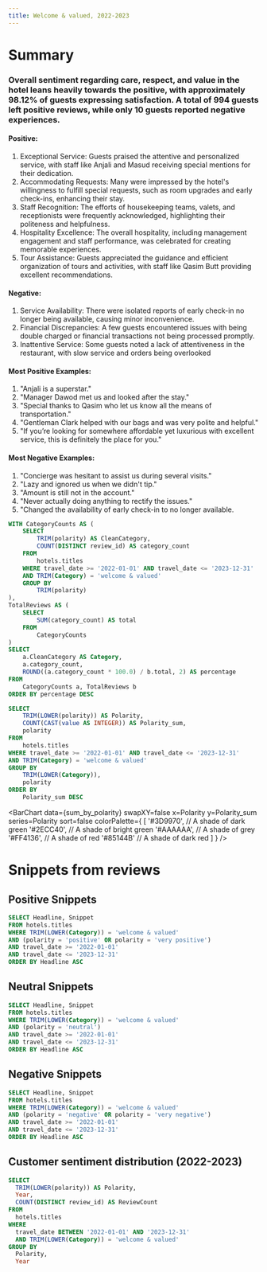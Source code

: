 ```yaml
---
title: Welcome & valued, 2022-2023
---
```


# Summary
### Overall sentiment regarding care, respect, and value in the hotel leans heavily towards the positive, with approximately 98.12% of guests expressing satisfaction. A total of 994 guests left positive reviews, while only 10 guests reported negative experiences.

 

#### Positive:

1. Exceptional Service: Guests praised the attentive and personalized service, with staff like Anjali and
Masud receiving special mentions for their dedication.
2. Accommodating Requests: Many were impressed by the hotel's willingness to fulfill special requests,
such as room upgrades and early check-ins, enhancing their stay.
3. Staff Recognition: The efforts of housekeeping teams, valets, and receptionists were frequently
acknowledged, highlighting their politeness and helpfulness.
4. Hospitality Excellence: The overall hospitality, including management engagement and staff
performance, was celebrated for creating memorable experiences.
5. Tour Assistance: Guests appreciated the guidance and efficient organization of tours and activities,
with staff like Qasim Butt providing excellent recommendations.
 

#### Negative:

1. Service Availability: There were isolated reports of early check-in no longer being available, causing
minor inconvenience.
2. Financial Discrepancies: A few guests encountered issues with being double charged or financial
transactions not being processed promptly.
3. Inattentive Service: Some guests noted a lack of attentiveness in the restaurant, with slow service and
orders being overlooked

#### Most Positive Examples:

1. "Anjali is a superstar."
2. "Manager Dawod met us and looked after the stay."
3. "Special thanks to Qasim who let us know all the means of transportation."
4. "Gentleman Clark helped with our bags and was very polite and helpful."
5. "If you’re looking for somewhere affordable yet luxurious with excellent service, this is definitely the
place for you."

 

#### Most Negative Examples:

1. "Concierge was hesitant to assist us during several visits."
2. "Lazy and ignored us when we didn't tip."
3. "Amount is still not in the account."
4. "Never actually doing anything to rectify the issues."
5. "Changed the availability of early check-in to no longer available.


```sql polarity_proportions
WITH CategoryCounts AS (
    SELECT
        TRIM(polarity) AS CleanCategory,
        COUNT(DISTINCT review_id) AS category_count
    FROM
        hotels.titles
    WHERE travel_date >= '2022-01-01' AND travel_date <= '2023-12-31'
    AND TRIM(Category) = 'welcome & valued'
    GROUP BY
        TRIM(polarity)
),
TotalReviews AS (
    SELECT
        SUM(category_count) AS total
    FROM
        CategoryCounts
)
SELECT
    a.CleanCategory AS Category,
    a.category_count,
    ROUND((a.category_count * 100.0) / b.total, 2) AS percentage
FROM
    CategoryCounts a, TotalReviews b
ORDER BY percentage DESC
```

```sql sum_by_polarity
SELECT
    TRIM(LOWER(polarity)) AS Polarity,
    COUNT(CAST(value AS INTEGER)) AS Polarity_sum,
    polarity
FROM
    hotels.titles
WHERE travel_date >= '2022-01-01' AND travel_date <= '2023-12-31'
AND TRIM(Category) = 'welcome & valued'
GROUP BY
    TRIM(LOWER(Category)),
    polarity
ORDER BY
    Polarity_sum DESC
```

<BarChart 
    data={sum_by_polarity} 
    swapXY=false
    x=Polarity
    y=Polarity_sum 
    series=Polarity
    sort=false
    colorPalette={
        [
        '#3D9970',  // A shade of dark green
        '#2ECC40',      // A shade of bright green
        '#AAAAAA',       // A shade of grey
        '#FF4136',      // A shade of red
        '#85144B'  // A shade of dark red
        ]
    }
/>





# Snippets from reviews

## Positive Snippets
```sql positive_snippets
SELECT Headline, Snippet
FROM hotels.titles
WHERE TRIM(LOWER(Category)) = 'welcome & valued'
AND (polarity = 'positive' OR polarity = 'very positive')
AND travel_date >= '2022-01-01' 
AND travel_date <= '2023-12-31'
ORDER BY Headline ASC
```

<DataTable data="{positive_snippets}" search="true" rows=15 rowShading=true/>

## Neutral Snippets

```sql neutral_snippets
SELECT Headline, Snippet
FROM hotels.titles
WHERE TRIM(LOWER(Category)) = 'welcome & valued'
AND (polarity = 'neutral')
AND travel_date >= '2022-01-01' 
AND travel_date <= '2023-12-31'
ORDER BY Headline ASC
```

<DataTable data="{neutral_snippets}" search="true" rows=15 rowShading=true/>

## Negative Snippets

```sql negative_snippets
SELECT Headline, Snippet
FROM hotels.titles
WHERE TRIM(LOWER(Category)) = 'welcome & valued'
AND (polarity = 'negative' OR polarity = 'very negative')
AND travel_date >= '2022-01-01' 
AND travel_date <= '2023-12-31'
ORDER BY Headline ASC
```

<DataTable data="{negative_snippets}" search="true" rows=15 rowShading=true/>


## Customer sentiment distribution (2022-2023)

```sql sentiment_distribution
SELECT
  TRIM(LOWER(polarity)) AS Polarity,
  Year,
  COUNT(DISTINCT review_id) AS ReviewCount
FROM
  hotels.titles
WHERE
  travel_date BETWEEN '2022-01-01' AND '2023-12-31'
  AND TRIM(LOWER(Category)) = 'welcome & valued'
GROUP BY
  Polarity,
  Year

```

<BarChart 
    data={sentiment_distribution} 
    x="Polarity" 
    y="ReviewCount"
    series="Year" 
    groupBy="Year" 
    type="grouped"
/>